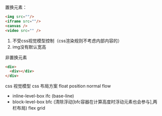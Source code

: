 置换元素：
```html
<img src=""/>
<iframe src=""/>
<canvas />
<video src="" />
```
1. 不受css视觉模型控制（css渲染规则不考虑内部内容的）
2. img没有默认宽高

非置换元素
```html
<div>
  <div></div>
</div>
```
css 视觉模型
css 布局方案
float
position
normal flow
  - inline-level-box  ifc (base-line)
  - block-level-box   bfc (清除浮动[bfc容器在计算高度时浮动元素也会参与],两栏布局)
flex
grid